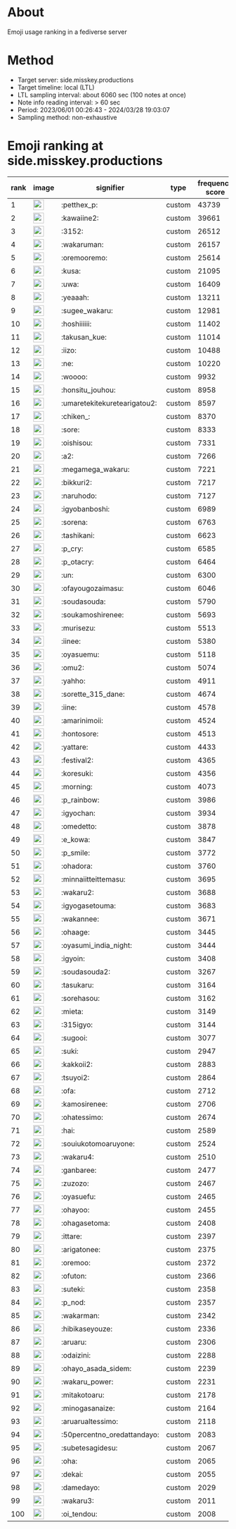 # About
Emoji usage ranking in a fediverse server

# Method
- Target server: side.misskey.productions
- Target timeline: local (LTL)
- LTL sampling interval: about 6060 sec (100 notes at once)
- Note info reading interval: > 60 sec
- Period: 2023/06/01 00:26:43 - 2024/03/28 19:03:07 
- Sampling method: non-exhaustive

# Emoji ranking at side.misskey.productions

|rank|image|signifier|type|frequency score|
|----|----|----|----|----|
|1|<img height="24" src="https://side.misskey.productions/emoji/petthex_p.webp">|:petthex_p:|custom|43739|
|2|<img height="24" src="https://side.misskey.productions/emoji/kawaiine2.webp">|:kawaiine2:|custom|39661|
|3|<img height="24" src="https://side.misskey.productions/emoji/3152.webp">|:3152:|custom|26512|
|4|<img height="24" src="https://side.misskey.productions/emoji/wakaruman.webp">|:wakaruman:|custom|26157|
|5|<img height="24" src="https://side.misskey.productions/emoji/oremooremo.webp">|:oremooremo:|custom|25614|
|6|<img height="24" src="https://side.misskey.productions/emoji/kusa.webp">|:kusa:|custom|21095|
|7|<img height="24" src="https://side.misskey.productions/emoji/uwa.webp">|:uwa:|custom|16409|
|8|<img height="24" src="https://side.misskey.productions/emoji/yeaaah.webp">|:yeaaah:|custom|13211|
|9|<img height="24" src="https://side.misskey.productions/emoji/sugee_wakaru.webp">|:sugee_wakaru:|custom|12981|
|10|<img height="24" src="https://side.misskey.productions/emoji/hoshiiiiii.webp">|:hoshiiiiii:|custom|11402|
|11|<img height="24" src="https://side.misskey.productions/emoji/takusan_kue.webp">|:takusan_kue:|custom|11014|
|12|<img height="24" src="https://side.misskey.productions/emoji/iizo.webp">|:iizo:|custom|10488|
|13|<img height="24" src="https://side.misskey.productions/emoji/ne.webp">|:ne:|custom|10220|
|14|<img height="24" src="https://side.misskey.productions/emoji/woooo.webp">|:woooo:|custom|9932|
|15|<img height="24" src="https://side.misskey.productions/emoji/honsitu_jouhou.webp">|:honsitu_jouhou:|custom|8958|
|16|<img height="24" src="https://side.misskey.productions/emoji/umaretekitekuretearigatou2.webp">|:umaretekitekuretearigatou2:|custom|8597|
|17|<img height="24" src="https://side.misskey.productions/emoji/chiken_.webp">|:chiken_:|custom|8370|
|18|<img height="24" src="https://side.misskey.productions/emoji/sore.webp">|:sore:|custom|8333|
|19|<img height="24" src="https://side.misskey.productions/emoji/oishisou.webp">|:oishisou:|custom|7331|
|20|<img height="24" src="https://side.misskey.productions/emoji/a2.webp">|:a2:|custom|7266|
|21|<img height="24" src="https://side.misskey.productions/emoji/megamega_wakaru.webp">|:megamega_wakaru:|custom|7221|
|22|<img height="24" src="https://side.misskey.productions/emoji/bikkuri2.webp">|:bikkuri2:|custom|7217|
|23|<img height="24" src="https://side.misskey.productions/emoji/naruhodo.webp">|:naruhodo:|custom|7127|
|24|<img height="24" src="https://side.misskey.productions/emoji/igyobanboshi.webp">|:igyobanboshi:|custom|6989|
|25|<img height="24" src="https://side.misskey.productions/emoji/sorena.webp">|:sorena:|custom|6763|
|26|<img height="24" src="https://side.misskey.productions/emoji/tashikani.webp">|:tashikani:|custom|6623|
|27|<img height="24" src="https://side.misskey.productions/emoji/p_cry.webp">|:p_cry:|custom|6585|
|28|<img height="24" src="https://side.misskey.productions/emoji/p_otacry.webp">|:p_otacry:|custom|6464|
|29|<img height="24" src="https://side.misskey.productions/emoji/un.webp">|:un:|custom|6300|
|30|<img height="24" src="https://side.misskey.productions/emoji/ofayougozaimasu.webp">|:ofayougozaimasu:|custom|6046|
|31|<img height="24" src="https://side.misskey.productions/emoji/soudasouda.webp">|:soudasouda:|custom|5790|
|32|<img height="24" src="https://side.misskey.productions/emoji/soukamoshirenee.webp">|:soukamoshirenee:|custom|5693|
|33|<img height="24" src="https://side.misskey.productions/emoji/murisezu.webp">|:murisezu:|custom|5513|
|34|<img height="24" src="https://side.misskey.productions/emoji/iinee.webp">|:iinee:|custom|5380|
|35|<img height="24" src="https://side.misskey.productions/emoji/oyasuemu.webp">|:oyasuemu:|custom|5118|
|36|<img height="24" src="https://side.misskey.productions/emoji/omu2.webp">|:omu2:|custom|5074|
|37|<img height="24" src="https://side.misskey.productions/emoji/yahho.webp">|:yahho:|custom|4911|
|38|<img height="24" src="https://side.misskey.productions/emoji/sorette_315_dane.webp">|:sorette_315_dane:|custom|4674|
|39|<img height="24" src="https://side.misskey.productions/emoji/iine.webp">|:iine:|custom|4578|
|40|<img height="24" src="https://side.misskey.productions/emoji/amarinimoii.webp">|:amarinimoii:|custom|4524|
|41|<img height="24" src="https://side.misskey.productions/emoji/hontosore.webp">|:hontosore:|custom|4513|
|42|<img height="24" src="https://side.misskey.productions/emoji/yattare.webp">|:yattare:|custom|4433|
|43|<img height="24" src="https://side.misskey.productions/emoji/festival2.webp">|:festival2:|custom|4365|
|44|<img height="24" src="https://side.misskey.productions/emoji/koresuki.webp">|:koresuki:|custom|4356|
|45|<img height="24" src="https://side.misskey.productions/emoji/morning.webp">|:morning:|custom|4073|
|46|<img height="24" src="https://side.misskey.productions/emoji/p_rainbow.webp">|:p_rainbow:|custom|3986|
|47|<img height="24" src="https://side.misskey.productions/emoji/igyochan.webp">|:igyochan:|custom|3934|
|48|<img height="24" src="https://side.misskey.productions/emoji/omedetto.webp">|:omedetto:|custom|3878|
|49|<img height="24" src="https://side.misskey.productions/emoji/e_kowa.webp">|:e_kowa:|custom|3847|
|50|<img height="24" src="https://side.misskey.productions/emoji/p_smile.webp">|:p_smile:|custom|3772|
|51|<img height="24" src="https://side.misskey.productions/emoji/ohadora.webp">|:ohadora:|custom|3760|
|52|<img height="24" src="https://side.misskey.productions/emoji/minnaiitteittemasu.webp">|:minnaiitteittemasu:|custom|3695|
|53|<img height="24" src="https://side.misskey.productions/emoji/wakaru2.webp">|:wakaru2:|custom|3688|
|54|<img height="24" src="https://side.misskey.productions/emoji/igyogasetouma.webp">|:igyogasetouma:|custom|3683|
|55|<img height="24" src="https://side.misskey.productions/emoji/wakannee.webp">|:wakannee:|custom|3671|
|56|<img height="24" src="https://side.misskey.productions/emoji/ohaage.webp">|:ohaage:|custom|3445|
|57|<img height="24" src="https://side.misskey.productions/emoji/oyasumi_india_night.webp">|:oyasumi_india_night:|custom|3444|
|58|<img height="24" src="https://side.misskey.productions/emoji/igyoin.webp">|:igyoin:|custom|3408|
|59|<img height="24" src="https://side.misskey.productions/emoji/soudasouda2.webp">|:soudasouda2:|custom|3267|
|60|<img height="24" src="https://side.misskey.productions/emoji/tasukaru.webp">|:tasukaru:|custom|3164|
|61|<img height="24" src="https://side.misskey.productions/emoji/sorehasou.webp">|:sorehasou:|custom|3162|
|62|<img height="24" src="https://side.misskey.productions/emoji/mieta.webp">|:mieta:|custom|3149|
|63|<img height="24" src="https://side.misskey.productions/emoji/315igyo.webp">|:315igyo:|custom|3144|
|64|<img height="24" src="https://side.misskey.productions/emoji/sugooi.webp">|:sugooi:|custom|3077|
|65|<img height="24" src="https://side.misskey.productions/emoji/suki.webp">|:suki:|custom|2947|
|66|<img height="24" src="https://side.misskey.productions/emoji/kakkoii2.webp">|:kakkoii2:|custom|2883|
|67|<img height="24" src="https://side.misskey.productions/emoji/tsuyoi2.webp">|:tsuyoi2:|custom|2864|
|68|<img height="24" src="https://side.misskey.productions/emoji/ofa.webp">|:ofa:|custom|2712|
|69|<img height="24" src="https://side.misskey.productions/emoji/kamosirenee.webp">|:kamosirenee:|custom|2706|
|70|<img height="24" src="https://side.misskey.productions/emoji/ohatessimo.webp">|:ohatessimo:|custom|2674|
|71|<img height="24" src="https://side.misskey.productions/emoji/hai.webp">|:hai:|custom|2589|
|72|<img height="24" src="https://side.misskey.productions/emoji/souiukotomoaruyone.webp">|:souiukotomoaruyone:|custom|2524|
|73|<img height="24" src="https://side.misskey.productions/emoji/wakaru4.webp">|:wakaru4:|custom|2510|
|74|<img height="24" src="https://side.misskey.productions/emoji/ganbaree.webp">|:ganbaree:|custom|2477|
|75|<img height="24" src="https://side.misskey.productions/emoji/zuzozo.webp">|:zuzozo:|custom|2467|
|76|<img height="24" src="https://side.misskey.productions/emoji/oyasuefu.webp">|:oyasuefu:|custom|2465|
|77|<img height="24" src="https://side.misskey.productions/emoji/ohayoo.webp">|:ohayoo:|custom|2455|
|78|<img height="24" src="https://side.misskey.productions/emoji/ohagasetoma.webp">|:ohagasetoma:|custom|2408|
|79|<img height="24" src="https://side.misskey.productions/emoji/ittare.webp">|:ittare:|custom|2397|
|80|<img height="24" src="https://side.misskey.productions/emoji/arigatonee.webp">|:arigatonee:|custom|2375|
|81|<img height="24" src="https://side.misskey.productions/emoji/oremoo.webp">|:oremoo:|custom|2372|
|82|<img height="24" src="https://side.misskey.productions/emoji/ofuton.webp">|:ofuton:|custom|2366|
|83|<img height="24" src="https://side.misskey.productions/emoji/suteki.webp">|:suteki:|custom|2358|
|84|<img height="24" src="https://side.misskey.productions/emoji/p_nod.webp">|:p_nod:|custom|2357|
|85|<img height="24" src="https://side.misskey.productions/emoji/wakarman.webp">|:wakarman:|custom|2342|
|86|<img height="24" src="https://side.misskey.productions/emoji/hibikaseyouze.webp">|:hibikaseyouze:|custom|2336|
|87|<img height="24" src="https://side.misskey.productions/emoji/aruaru.webp">|:aruaru:|custom|2306|
|88|<img height="24" src="https://side.misskey.productions/emoji/odaizini.webp">|:odaizini:|custom|2288|
|89|<img height="24" src="https://side.misskey.productions/emoji/ohayo_asada_sidem.webp">|:ohayo_asada_sidem:|custom|2239|
|90|<img height="24" src="https://side.misskey.productions/emoji/wakaru_power.webp">|:wakaru_power:|custom|2231|
|91|<img height="24" src="https://side.misskey.productions/emoji/mitakotoaru.webp">|:mitakotoaru:|custom|2178|
|92|<img height="24" src="https://side.misskey.productions/emoji/minogasanaize.webp">|:minogasanaize:|custom|2164|
|93|<img height="24" src="https://side.misskey.productions/emoji/aruarualtessimo.webp">|:aruarualtessimo:|custom|2118|
|94|<img height="24" src="https://side.misskey.productions/emoji/50percentno_oredattandayo.webp">|:50percentno_oredattandayo:|custom|2083|
|95|<img height="24" src="https://side.misskey.productions/emoji/subetesagidesu.webp">|:subetesagidesu:|custom|2067|
|96|<img height="24" src="https://side.misskey.productions/emoji/oha.webp">|:oha:|custom|2065|
|97|<img height="24" src="https://side.misskey.productions/emoji/dekai.webp">|:dekai:|custom|2055|
|98|<img height="24" src="https://side.misskey.productions/emoji/damedayo.webp">|:damedayo:|custom|2029|
|99|<img height="24" src="https://side.misskey.productions/emoji/wakaru3.webp">|:wakaru3:|custom|2011|
|100|<img height="24" src="https://side.misskey.productions/emoji/oi_tendou.webp">|:oi_tendou:|custom|2008|
